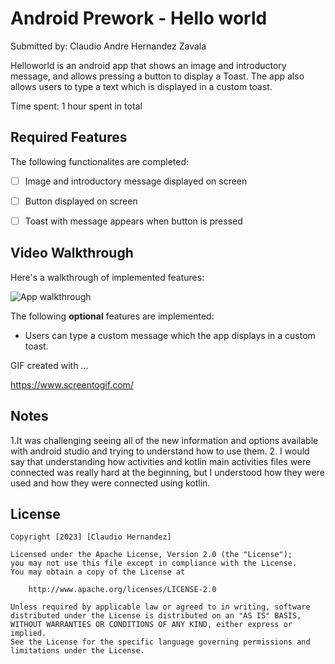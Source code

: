 # Android Prework - Hello world

Submitted by: Claudio Andre Hernandez Zavala

Helloworld is an android app that shows an image and introductory message, and allows pressing a button to display a Toast. The app also allows users to type a text which is displayed in a custom toast.

Time spent: 1 hour spent in total

## Required Features

The following functionalites are completed:

* [ ] Image and introductory message displayed on screen
* [ ] Button displayed on screen
* [ ] Toast with message appears when button is pressed 


## Video Walkthrough

Here's a walkthrough of implemented features:


![App walkthrough](https://user-images.githubusercontent.com/101302200/212524396-cabc1123-9a9d-4c42-9f57-9e3e9c8369b7.gif)

The following **optional** features are implemented:

* Users can type a custom message which the app displays in a custom toast.

GIF created with ...  

https://www.screentogif.com/


## Notes

1.It was challenging seeing all of the new information and options available with android studio and trying to understand how to use them.
2. I would say that understanding how activities and kotlin main activities files were connected was really hard at the beginning, but I understood how they were used and how they were connected using kotlin.


## License

    Copyright [2023] [Claudio Hernandez]

    Licensed under the Apache License, Version 2.0 (the "License");
    you may not use this file except in compliance with the License.
    You may obtain a copy of the License at

        http://www.apache.org/licenses/LICENSE-2.0

    Unless required by applicable law or agreed to in writing, software
    distributed under the License is distributed on an "AS IS" BASIS,
    WITHOUT WARRANTIES OR CONDITIONS OF ANY KIND, either express or implied.
    See the License for the specific language governing permissions and
    limitations under the License.
